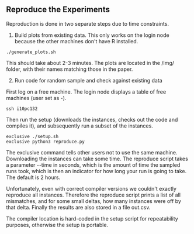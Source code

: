 ## Reproduce the Experiments

Reproduction is done in two separate steps due to time constraints.

1) Build plots from existing data. This only works on the login node because the other machines don't have R installed.

```
./generate_plots.sh
```

This should take about 2-3 minutes. The plots are located in the /img/ folder, with their names matching those in the paper.

2) Run code for random sample and check against existing data

First log on a free machine. The login node displays a table of free machines (user set as -).

```
ssh i10pc132
```

Then run the setup (downloads the instances, checks out the code and compiles it), and subsequently run a subset of the instances.

```
exclusive ./setup.sh
exclusive python3 reproduce.py 
```

The exclusive command tells other users not to use the same machine.
Downloading the instances can take some time.
The reproduce script takes a parameter --time in seconds, which is the amount of time the sampled runs took, which is then an indicator for how long your run is going to take.
The default is 2 hours.

Unfortunately, even with correct compiler versions we couldn't exactly reproduce all instances.
Therefore the reproduce script prints a list of all mismatches, and for some small deltas, how many instances were off by that delta.
Finally the results are also stored in a file out.csv.

The compiler location is hard-coded in the setup script for repeatability purposes, otherwise the setup is portable.
